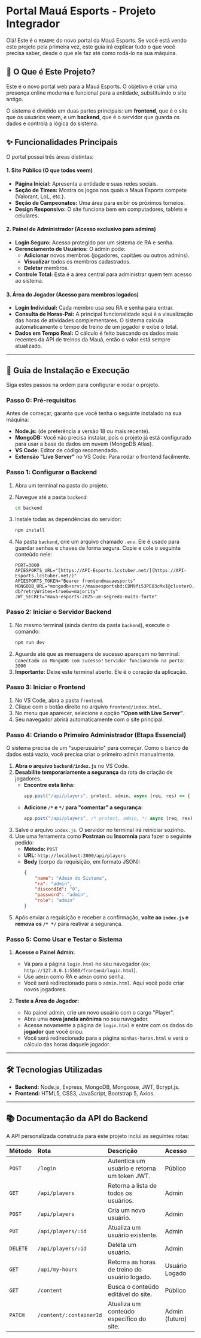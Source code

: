 # Portal Mauá Esports - Projeto Integrador

Olá! Este é o `README` do novo portal da Mauá Esports. Se você está vendo este projeto pela primeira vez, este guia irá explicar tudo o que você precisa saber, desde o que ele faz até como rodá-lo na sua máquina.

## 📖 O Que é Este Projeto?

Este é o novo portal web para a Mauá Esports. O objetivo é criar uma presença online moderna e funcional para a entidade, substituindo o site antigo.

O sistema é dividido em duas partes principais: um **frontend**, que é o site que os usuários veem, e um **backend**, que é o servidor que guarda os dados e controla a lógica do sistema.

## ✨ Funcionalidades Principais

O portal possui três áreas distintas:

#### 1. **Site Público (O que todos veem)**
- **Página Inicial:** Apresenta a entidade e suas redes sociais.
- **Seção de Times:** Mostra os jogos nos quais a Mauá Esports compete (Valorant, LoL, etc.).
- **Seção de Campeonatos:** Uma área para exibir os próximos torneios.
- **Design Responsivo:** O site funciona bem em computadores, tablets e celulares.

#### 2. **Painel de Administrador (Acesso exclusivo para admins)**
- **Login Seguro:** Acesso protegido por um sistema de RA e senha.
- **Gerenciamento de Usuários:** O admin pode:
  - **Adicionar** novos membros (jogadores, capitães ou outros admins).
  - **Visualizar** todos os membros cadastrados.
  - **Deletar** membros.
- **Controle Total:** Esta é a área central para administrar quem tem acesso ao sistema.

#### 3. **Área do Jogador (Acesso para membros logados)**
- **Login Individual:** Cada membro usa seu RA e senha para entrar.
- **Consulta de Horas-Pai:** A principal funcionalidade aqui é a visualização das horas de atividades complementares. O sistema calcula automaticamente o tempo de treino de um jogador e exibe o total.
- **Dados em Tempo Real:** O cálculo é feito buscando os dados mais recentes da API de treinos da Mauá, então o valor está sempre atualizado.

---

## 🚀 Guia de Instalação e Execução

Siga estes passos na ordem para configurar e rodar o projeto.

### **Passo 0: Pré-requisitos**

Antes de começar, garanta que você tenha o seguinte instalado na sua máquina:
- **Node.js:** (de preferência a versão 18 ou mais recente).
- **MongoDB:** Você não precisa instalar, pois o projeto já está configurado para usar a base de dados em nuvem (MongoDB Atlas).
- **VS Code:** Editor de código recomendado.
- **Extensão "Live Server"** no VS Code: Para rodar o frontend facilmente.

### **Passo 1: Configurar o Backend**

1.  Abra um terminal na pasta do projeto.
2.  Navegue até a pasta `backend`:
    ```bash
    cd backend
    ```

3.  Instale todas as dependências do servidor:
    ```bash
    npm install
    ```

4.  Na pasta `backend`, crie um arquivo chamado `.env`. Ele é usado para guardar senhas e chaves de forma segura. Copie e cole o seguinte conteúdo nele:
    ```
    PORT=3000
    APIESPORTS_URL="[https://API-Esports.lcstuber.net/](https://API-Esports.lcstuber.net/)"
    APIESPORTS_TOKEN="Bearer frontendmauaesports"
    MONGODB_URL="mongodb+srv://mauaesportsbd:CDM9fi53PE83cMxI@cluster0.ib4qqro.mongodb.net/mauaesports-db?retryWrites=true&w=majority"
    JWT_SECRET="maua-esports-2025-um-segredo-muito-forte"
    ```

### **Passo 2: Iniciar o Servidor Backend**

1.  No mesmo terminal (ainda dentro da pasta `backend`), execute o comando:
    ```bash
    npm run dev
    ```
2.  Aguarde até que as mensagens de sucesso apareçam no terminal:
    `Conectado ao MongoDB com sucesso!`
    `Servidor funcionando na porta: 3000`
3.  **Importante:** Deixe este terminal aberto. Ele é o coração da aplicação.

### **Passo 3: Iniciar o Frontend**

1.  No VS Code, abra a pasta `frontend`.
2.  Clique com o botão direito no arquivo `frontend/index.html`.
3.  No menu que aparecer, selecione a opção **"Open with Live Server"**.
4.  Seu navegador abrirá automaticamente com o site principal.

### **Passo 4: Criando o Primeiro Administrador (Etapa Essencial)**

O sistema precisa de um "superusuário" para começar. Como o banco de dados está vazio, você precisa criar o primeiro admin manualmente.

1.  **Abra o arquivo `backend/index.js`** no VS Code.
2.  **Desabilite temporariamente a segurança** da rota de criação de jogadores.
    - **Encontre esta linha:**
      ```javascript
      app.post("/api/players", protect, admin, async (req, res) => {
      ```
    - **Adicione `/*` e `*/` para "comentar" a segurança:**
      ```javascript
      app.post("/api/players", /* protect, admin, */ async (req, res) => {
      ```
3.  Salve o arquivo `index.js`. O servidor no terminal irá reiniciar sozinho.
4.  Use uma ferramenta como **Postman** ou **Insomnia** para fazer o seguinte pedido:
    - **Método:** `POST`
    - **URL:** `http://localhost:3000/api/players`
    - **Body** (corpo da requisição, em formato JSON):
      ```json
      {
          "name": "Admin do Sistema",
          "ra": "admin",
          "discordId": "0",
          "password": "admin",
          "role": "admin"
      }
      ```
5.  Após enviar a requisição e receber a confirmação, **volte ao `index.js` e remova os `/* */`** para reativar a segurança.

### **Passo 5: Como Usar e Testar o Sistema**

1.  **Acesse o Painel Admin:**
    - Vá para a página `login.html` no seu navegador (ex: `http://127.0.0.1:5500/frontend/login.html`).
    - Use `admin` como RA e `admin` como senha.
    - Você será redirecionado para o `admin.html`. Aqui você pode criar novos jogadores.

2.  **Teste a Área do Jogador:**
    - No painel admin, crie um novo usuário com o cargo "Player".
    - Abra uma **nova janela anônima** no seu navegador.
    - Acesse novamente a página de `login.html` e entre com os dados do **jogador** que você criou.
    - Você será redirecionado para a página `minhas-horas.html` e verá o cálculo das horas daquele jogador.

---

## **🛠️ Tecnologias Utilizadas**

- **Backend:** Node.js, Express, MongoDB, Mongoose, JWT, Bcrypt.js.
- **Frontend:** HTML5, CSS3, JavaScript, Bootstrap 5, Axios.

---

## **📚 Documentação da API do Backend**

A API personalizada construída para este projeto inclui as seguintes rotas:

| Método | Rota                 | Descrição                                         | Acesso       |
| :----- | :------------------- | :------------------------------------------------ | :----------- |
| `POST` | `/login`             | Autentica um usuário e retorna um token JWT.        | Público      |
| `GET`  | `/api/players`       | Retorna a lista de todos os usuários.             | Admin        |
| `POST` | `/api/players`       | Cria um novo usuário.                             | Admin        |
| `PUT`  | `/api/players/:id`   | Atualiza um usuário existente.                    | Admin        |
| `DELETE`| `/api/players/:id`   | Deleta um usuário.                                | Admin        |
| `GET`  | `/api/my-hours`      | Retorna as horas de treino do usuário logado.     | Usuário Logado |
| `GET`  | `/content`           | Busca o conteúdo editável do site.                | Público      |
| `PATCH`| `/content/:containerId`| Atualiza um conteúdo específico do site.          | Admin (futuro) |